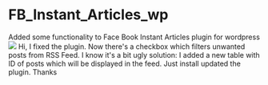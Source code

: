# FB_Instant_Articles_wp
Added some functionality to Face Book Instant Articles plugin for wordpress
<img src="pic.jpg" />
Hi, I fixed the plugin. Now there's a checkbox which filters unwanted posts from RSS Feed.
I know it's a bit ugly solution: I added a new table with ID of posts which will be displayed in the feed.
Just install updated the plugin. 
Thanks
